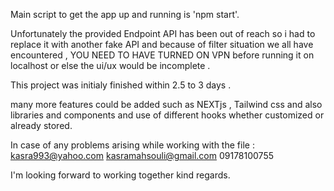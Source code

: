 Main script to get the app up and running is 'npm start'.

Unfortunately the provided Endpoint API has been out of reach so i had to replace it with another fake API and because of filter situation we all have encountered  , YOU NEED TO HAVE TURNED ON VPN before running it on localhost or else the ui/ux would be incomplete .

This project was initialy finished within 2.5 to 3 days .

many more features could be added such as  NEXTjs , Tailwind css and also libraries and components and use of different hooks whether customized or already stored. 

In case of any problems arising while working with the file : 
kasra993@yahoo.com
kasramahsouli@gmail.com
09178100755


I'm looking forward to working together
kind regards.

